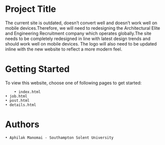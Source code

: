 # Project Title
The current site is outdated, doesn’t convert well and doesn’t work well on mobile devices.Therefore, we will need to redesigning the Architectural Elite and Engineering Recruitment company which operates globally.The site needs to be completely redesigned in line with latest design trends and should work well on mobile devices. The logo will also need to be updated
inline with the new website to reflect a more modern feel.

# Getting Started
To view this website, choose one of following pages to get started:

        • index.html
	• job.html
	• post.html
	• details.html

# Authors

	• Aphilak Manomai - Southampton Solent University
	
  

  
